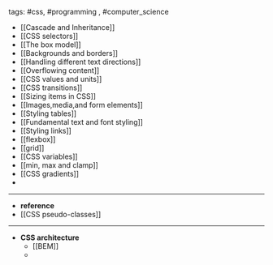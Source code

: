tags: #css, #programming , #computer_science 

- [[Cascade and Inheritance]]
- [[CSS selectors]]
- [[The box model]]
- [[Backgrounds and borders]]
- [[Handling different text directions]]
- [[Overflowing content]]
- [[CSS values and units]]
- [[CSS transitions]]
- [[Sizing items in CSS]]
- [[Images,media,and form elements]]
- [[Styling tables]]
- [[Fundamental text and font styling]]
- [[Styling links]]
- [[flexbox]]
- [[grid]]
- [[CSS variables]]
- [[min, max and clamp]]
- [[CSS gradients]]
- 

---
- **reference**
- [[CSS pseudo-classes]]
---
- **CSS architecture**
	- [[BEM]]
	- 